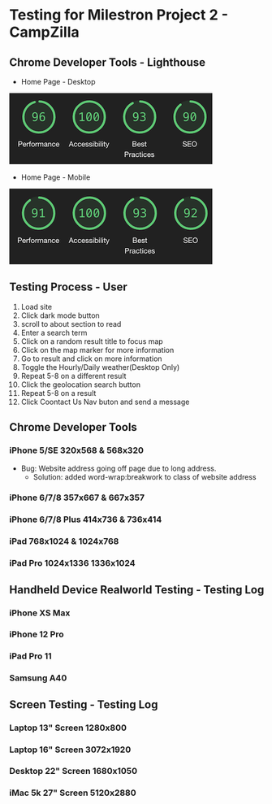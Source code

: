 # Testing for Milestron Project 2 - CampZilla

## Chrome Developer Tools - Lighthouse
- Home Page - Desktop

![Home Page - Desktop](lighthouse-results/home-desktop.png)

- Home Page - Mobile

![Home Page - Mobile](lighthouse-results/home-mobile.png)

## Testing Process - User

1. Load site
2. Click dark mode button
3. scroll to about section to read
4. Enter a search term
5. Click on a random result title to focus map
6. Click on the map marker for more information
7. Go to result and click on more information
8. Toggle the Hourly/Daily weather(Desktop Only)
9. Repeat 5-8 on a different result
10. Click the geolocation search button
11. Repeat 5-8 on a result
12. Click Coontact Us Nav buton and send a message

## Chrome Developer Tools
### iPhone 5/SE 320x568 & 568x320

- Bug: Website address going off page due to long address.
    - Solution: added word-wrap:breakwork to class of website address

### iPhone 6/7/8 357x667 & 667x357


### iPhone 6/7/8 Plus 414x736 & 736x414


### iPad 768x1024 & 1024x768


### iPad Pro 1024x1336 1336x1024


## Handheld Device Realworld Testing - Testing Log
### iPhone XS Max


### iPhone 12 Pro


### iPad Pro 11


### Samsung A40


## Screen Testing - Testing Log
### Laptop 13" Screen 1280x800


### Laptop 16" Screen 3072x1920


### Desktop 22" Screen 1680x1050


### iMac 5k 27" Screen 5120x2880



